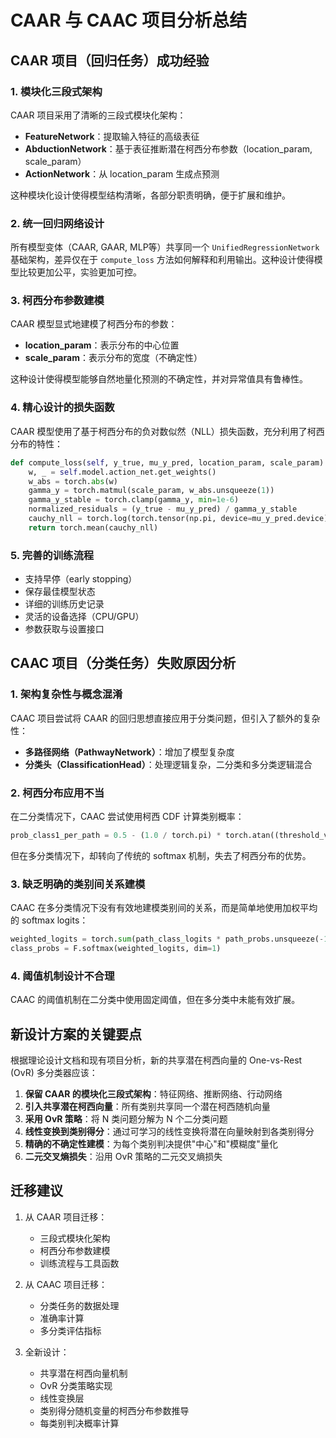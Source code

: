 # CAAR 与 CAAC 项目分析总结

## CAAR 项目（回归任务）成功经验

### 1. 模块化三段式架构
CAAR 项目采用了清晰的三段式模块化架构：
- **FeatureNetwork**：提取输入特征的高级表征
- **AbductionNetwork**：基于表征推断潜在柯西分布参数（location_param, scale_param）
- **ActionNetwork**：从 location_param 生成点预测

这种模块化设计使得模型结构清晰，各部分职责明确，便于扩展和维护。

### 2. 统一回归网络设计
所有模型变体（CAAR, GAAR, MLP等）共享同一个 `UnifiedRegressionNetwork` 基础架构，差异仅在于 `compute_loss` 方法如何解释和利用输出。这种设计使得模型比较更加公平，实验更加可控。

### 3. 柯西分布参数建模
CAAR 模型显式地建模了柯西分布的参数：
- **location_param**：表示分布的中心位置
- **scale_param**：表示分布的宽度（不确定性）

这种设计使得模型能够自然地量化预测的不确定性，并对异常值具有鲁棒性。

### 4. 精心设计的损失函数
CAAR 模型使用了基于柯西分布的负对数似然（NLL）损失函数，充分利用了柯西分布的特性：
```python
def compute_loss(self, y_true, mu_y_pred, location_param, scale_param):
    w, _ = self.model.action_net.get_weights() 
    w_abs = torch.abs(w)
    gamma_y = torch.matmul(scale_param, w_abs.unsqueeze(1))
    gamma_y_stable = torch.clamp(gamma_y, min=1e-6)
    normalized_residuals = (y_true - mu_y_pred) / gamma_y_stable
    cauchy_nll = torch.log(torch.tensor(np.pi, device=mu_y_pred.device) * gamma_y_stable) + torch.log(1 + normalized_residuals**2)
    return torch.mean(cauchy_nll)
```

### 5. 完善的训练流程
- 支持早停（early stopping）
- 保存最佳模型状态
- 详细的训练历史记录
- 灵活的设备选择（CPU/GPU）
- 参数获取与设置接口

## CAAC 项目（分类任务）失败原因分析

### 1. 架构复杂性与概念混淆
CAAC 项目尝试将 CAAR 的回归思想直接应用于分类问题，但引入了额外的复杂性：
- **多路径网络（PathwayNetwork）**：增加了模型复杂度
- **分类头（ClassificationHead）**：处理逻辑复杂，二分类和多分类逻辑混合

### 2. 柯西分布应用不当
在二分类情况下，CAAC 尝试使用柯西 CDF 计算类别概率：
```python
prob_class1_per_path = 0.5 - (1.0 / torch.pi) * torch.atan((threshold_val - mu_scores) / gamma_scores_positive)
```
但在多分类情况下，却转向了传统的 softmax 机制，失去了柯西分布的优势。

### 3. 缺乏明确的类别间关系建模
CAAC 在多分类情况下没有有效地建模类别间的关系，而是简单地使用加权平均的 softmax logits：
```python
weighted_logits = torch.sum(path_class_logits * path_probs.unsqueeze(-1), dim=1)
class_probs = F.softmax(weighted_logits, dim=1)
```

### 4. 阈值机制设计不合理
CAAC 的阈值机制在二分类中使用固定阈值，但在多分类中未能有效扩展。

## 新设计方案的关键要点

根据理论设计文档和现有项目分析，新的共享潜在柯西向量的 One-vs-Rest (OvR) 多分类器应该：

1. **保留 CAAR 的模块化三段式架构**：特征网络、推断网络、行动网络
2. **引入共享潜在柯西向量**：所有类别共享同一个潜在柯西随机向量
3. **采用 OvR 策略**：将 N 类问题分解为 N 个二分类问题
4. **线性变换到类别得分**：通过可学习的线性变换将潜在向量映射到各类别得分
5. **精确的不确定性建模**：为每个类别判决提供"中心"和"模糊度"量化
6. **二元交叉熵损失**：沿用 OvR 策略的二元交叉熵损失

## 迁移建议

1. 从 CAAR 项目迁移：
   - 三段式模块化架构
   - 柯西分布参数建模
   - 训练流程与工具函数

2. 从 CAAC 项目迁移：
   - 分类任务的数据处理
   - 准确率计算
   - 多分类评估指标

3. 全新设计：
   - 共享潜在柯西向量机制
   - OvR 分类策略实现
   - 线性变换层
   - 类别得分随机变量的柯西分布参数推导
   - 每类别判决概率计算
